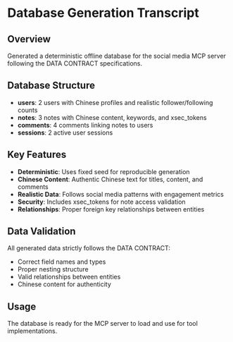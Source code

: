 # Database Generation Transcript

## Overview
Generated a deterministic offline database for the social media MCP server following the DATA CONTRACT specifications.

## Database Structure
- **users**: 2 users with Chinese profiles and realistic follower/following counts
- **notes**: 3 notes with Chinese content, keywords, and xsec_tokens
- **comments**: 4 comments linking notes to users
- **sessions**: 2 active user sessions

## Key Features
- **Deterministic**: Uses fixed seed for reproducible generation
- **Chinese Content**: Authentic Chinese text for titles, content, and comments
- **Realistic Data**: Follows social media patterns with engagement metrics
- **Security**: Includes xsec_tokens for note access validation
- **Relationships**: Proper foreign key relationships between entities

## Data Validation
All generated data strictly follows the DATA CONTRACT:
- Correct field names and types
- Proper nesting structure
- Valid relationships between entities
- Chinese content for authenticity

## Usage
The database is ready for the MCP server to load and use for tool implementations.